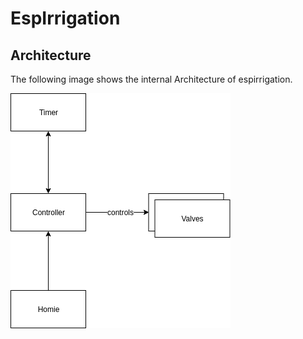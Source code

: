 EspIrrigation
=============

Architecture
------------
The following image shows the internal Architecture of espirrigation.

![Architecture](https://raw.githubusercontent.com/lutzb91/espirrigation/master/drawio/system.png)